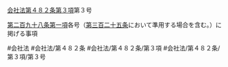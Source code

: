 [会社法第４８２条第３項](会社法＿＿＿＿第４８２条第３項)第３号

[第二百九十八条第一項](会社法＿＿＿＿第２９８条第１項)各号（[第三百二十五条](会社法＿＿＿＿第３２５条)において準用する場合を含む。）に掲げる事項


#会社法
#会社法/第４８２条
#会社法/第４８２条/第３項
#会社法/第４８２条/第３項/第３号
